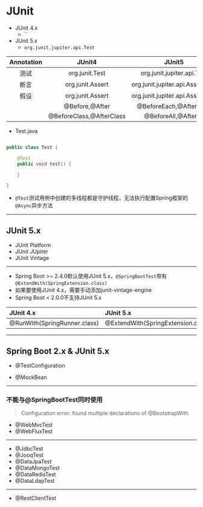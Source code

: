 # JUnit

- JUnit 4.x
    - ``
- JUnit 5.x
    - `org.junit.jupiter.api.Test`

| Annotation | JUnit4 | JUnit5 |
| :-: | :-: | :-: |
| 测试 | org.junit.Test | org.junit.jupiter.api.Test |
| 断言 | org.junit.Assert | org.junit.jupiter.api.Assertions |
| 假设 | org.junit.Assert | org.junit.jupiter.api.Assertions |
|  | @Before,@After | @BeforeEach,@AfterEach |
|  | @BeforeClass,@AfterClass | @BeforeAll,@AfterAll |

- Test.java
```java

public class Test {

    @Test
    public void test() {

    }

}

```

- `@Test`测试用例中创建的多线程都是守护线程，无法执行配置Spring框架的`@Async`异步方法


---

## JUnit 5.x


- JUnit Platform
- JUnit JUpiter
- JUnit Vintage


---

- Spring Boot >= 2.4.0默认使用JUnit 5.x，`@SpringBootTest`带有`@ExtendWith(SpringExtension.class)`
- 如果要使用JUnit 4.x，需要手动添加junit-vintage-engine
- Spring Boot < 2.0.0不支持JUnit 5.x

| JUnit 4.x | JUnit 5.x|
| :- | :- |
| @RunWith(SpringRunner.class) | @ExtendWith(SpringExtension.class) |


---

## Spring Boot 2.x & JUnit 5.x

- @TestConfiguration

- @MockBean


---
### 不能与@SpringBootTest同时使用
> Configuration error: found multiple declarations of @BootstrapWith
- @WebMvcTest
- @WebFluxTest

---
- @JdbcTest
- @JooqTest
- @DataJpaTest
- @DataMongoTest
- @DataRedisTest
- @DataLdapTest

---


- @RestClientTest